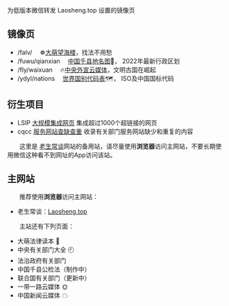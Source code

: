 <!-- # wx 同名标题会被合并 -->

为低版本微信转发 Laosheng.top 设置的镜像页

镜像页
------

*	/falv/  	　☸️[大萌望海楼](falv/fahai)，找法不用愁
*	/fuwu/qianxian	　[中国千县地名图](fuwu/qianxian)📑， 2022年最新行政区划
*	/fly/waixuan	　🔥[中央外宣云媒体](fly/waixuan)，文明古国在崛起
*	/ydyl/nations	　[世界国别代码表](ydyl/nations)🗺， ISO及中国国标代码

衍生项目
--------

*	LSIP [大规模集成网页](https://diamonwoo.github.io/LSIP ) 集成超过1000个超链接的网页
*	cqcc [服务网站查缺查重](https://diamonwoo.github.io/cqcc ) 收录有关部门服务网站缺少和重复的内容

　　这里是 [老生常谈](https://Laosheng.top)网站的备用站，请尽量使用**浏览器**访问主网站，不要长期使用微信这种看不到网址的App访问该站。

主网站
------

　　推荐使用**浏览器**访问主网站：

*	老生常谈：[Laosheng.top](https://laosheng.top)

　　主站还有下列页面：

*	大萌法律读本 💎
*	中央有关部门大全 🕘
*	法治政府有关部门 
*	中国千县公检法（制作中）
*	联合国有关部门（更新中）
*	一带一路云媒体 🌞
*	中国新闻云媒体 ☁
